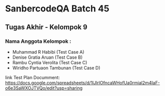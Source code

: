 # SanbercodeQA Batch 45
## Tugas Akhir - Kelompok 9

### Nama Anggota Kelompok : 
<ul>
<li>Muhammad R Habibi (Test Case A)</li>
<li>Denise Gratia Aruan (Test Case B)</li>
<li>Rambu Cyntia Verolita (Test Case C)</li>
<li>Wiridho Partuaon Tambunan  (Test Case D)</li>
</ul>

link Test Plan Documment: 
https://docs.google.com/spreadsheets/d/1lJlrlOfncaWHofUa0rmial2m4IaF-o6e3SaWXOJTVQo/edit?usp=sharing
